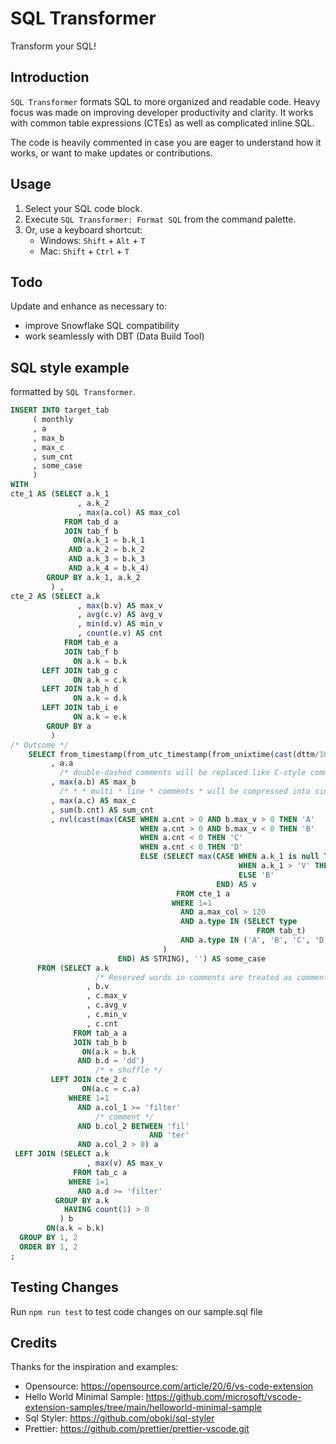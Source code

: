 # SQL Transformer

Transform your SQL!

## Introduction

`SQL Transformer` formats SQL to more organized and readable code. Heavy focus was made on improving developer productivity and clarity. It works with common table expressions (CTEs) as well as complicated inline SQL.

The code is heavily commented in case you are eager to understand how it works, or want to make updates or contributions.

## Usage

1. Select your SQL code block.
2. Execute `SQL Transformer: Format SQL` from the command palette.
3. Or, use a keyboard shortcut:
   * Windows: `Shift` + `Alt` + `T`
   * Mac: `Shift` + `Ctrl` + `T`

## Todo

Update and enhance as necessary to:
* improve Snowflake SQL compatibility
* work seamlessly with DBT (Data Build Tool)

## SQL style example

formatted by `SQL Transformer`.

```sql
INSERT INTO target_tab
     ( monthly
     , a
     , max_b
     , max_c
     , sum_cnt
     , some_case
     )
WITH
cte_1 AS (SELECT a.k_1
               , a.k_2
               , max(a.col) AS max_col
            FROM tab_d a
            JOIN tab_f b
              ON(a.k_1 = b.k_1
             AND a.k_2 = b.k_2
             AND a.k_3 = b.k_3
             AND a.k_4 = b.k_4)
        GROUP BY a.k_1, a.k_2
         ) ,
cte_2 AS (SELECT a.k
               , max(b.v) AS max_v
               , avg(c.v) AS avg_v
               , min(d.v) AS min_v
               , count(e.v) AS cnt
            FROM tab_e a
            JOIN tab_f b
              ON a.k = b.k
       LEFT JOIN tab_g c
              ON a.k = c.k
       LEFT JOIN tab_h d
              ON a.k = d.k
       LEFT JOIN tab_i e
              ON a.k = e.k
        GROUP BY a
         )
/* Outcome */
    SELECT from_timestamp(from_utc_timestamp(from_unixtime(cast(dttm/1000 AS bigint)), 'ROK'), 'yyyy-mm') AS monthly
         , a.a
           /* double-dashed comments will be replaced like C-style comments. */
         , max(a.b) AS max_b
           /* * * multi * line * comments * will be compressed into single-line. */
         , max(a.c) AS max_c
         , sum(b.cnt) AS sum_cnt
         , nvl(cast(max(CASE WHEN a.cnt > 0 AND b.max_v > 0 THEN 'A'
                             WHEN a.cnt > 0 AND b.max_v < 0 THEN 'B'
                             WHEN a.cnt < 0 THEN 'C'
                             WHEN a.cnt < 0 THEN 'D'
                             ELSE (SELECT max(CASE WHEN a.k_1 is null THEN 'A'
                                                   WHEN a.k_1 > 'V' THEN 'A'
                                                   ELSE 'B'
                                              END) AS v
                                     FROM cte_1 a
                                    WHERE 1=1
                                      AND a.max_col > 120
                                      AND a.type IN (SELECT type
                                                       FROM tab_t)
                                      AND a.type IN ('A', 'B', 'C', 'D')
                                  )
                        END) AS STRING), '') AS some_case
      FROM (SELECT a.k
                   /* Reserved words in comments are treated as comments. */
                 , b.v
                 , c.max_v
                 , c.avg_v
                 , c.min_v
                 , c.cnt
              FROM tab_a a
              JOIN tab_b b
                ON(a.k = b.k
               AND b.d = 'dd')
                   /* + shuffle */
         LEFT JOIN cte_2 c
                ON(a.c = c.a)
             WHERE 1=1
               AND a.col_1 >= 'filter'
                   /* comment */
               AND b.col_2 BETWEEN 'fil'
                               AND 'ter'
               AND a.col_2 > 0) a
 LEFT JOIN (SELECT a.k
                 , max(v) AS max_v
              FROM tab_c a
             WHERE 1=1
               AND a.d >= 'filter'
          GROUP BY a.k
            HAVING count(1) > 0
           ) b
        ON(a.k = b.k)
  GROUP BY 1, 2
  ORDER BY 1, 2
;
```
## Testing Changes

Run `npm run test` to test code changes on our sample.sql file

## Credits

Thanks for the inspiration and examples:
* Opensource: https://opensource.com/article/20/6/vs-code-extension
* Hello World Minimal Sample: https://github.com/microsoft/vscode-extension-samples/tree/main/helloworld-minimal-sample
* Sql Styler: https://github.com/oboki/sql-styler
* Prettier: https://github.com/prettier/prettier-vscode.git
